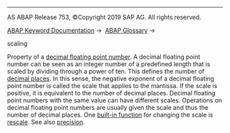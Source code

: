   

* * *

AS ABAP Release 753, ©Copyright 2019 SAP AG. All rights reserved.

[ABAP Keyword Documentation](javascript:call_link\('abenabap.htm'\)) →  [ABAP Glossary](javascript:call_link\('abenabap_glossary.htm'\)) → 

scaling

Property of a [decimal floating point number](javascript:call_link\('abendecfloat_glosry.htm'\) "Glossary Entry"). A decimal floating point number can be seen as an integer number of a predefined length that is scaled by dividing through a power of ten. This defines the number of [decimal places](javascript:call_link\('abenfractional_portion_glosry.htm'\) "Glossary Entry"). In this sense, the negative exponent of a decimal floating point number is called the scale that applies to the mantissa. If the scale is positive, it is equivalent to the number of decimal places. Decimal floating point numbers with the same value can have different scales. Operations on decimal floating point numbers are usually given the scale and thus the number of decimal places. One [built-in function](javascript:call_link\('abenpredefined_function_glosry.htm'\) "Glossary Entry") for changing the scale is [rescale](javascript:call_link\('abendec_floating_point_functions.htm'\)). See also [precision](javascript:call_link\('abenprecision_glosry.htm'\) "Glossary Entry").